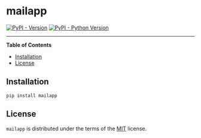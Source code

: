 # mailapp

[![PyPI - Version](https://img.shields.io/pypi/v/mailapp.svg)](https://pypi.org/project/mailapp)
[![PyPI - Python Version](https://img.shields.io/pypi/pyversions/mailapp.svg)](https://pypi.org/project/mailapp)

-----

**Table of Contents**

- [Installation](#installation)
- [License](#license)

## Installation

```console
pip install mailapp
```

## License

`mailapp` is distributed under the terms of the [MIT](https://spdx.org/licenses/MIT.html) license.
